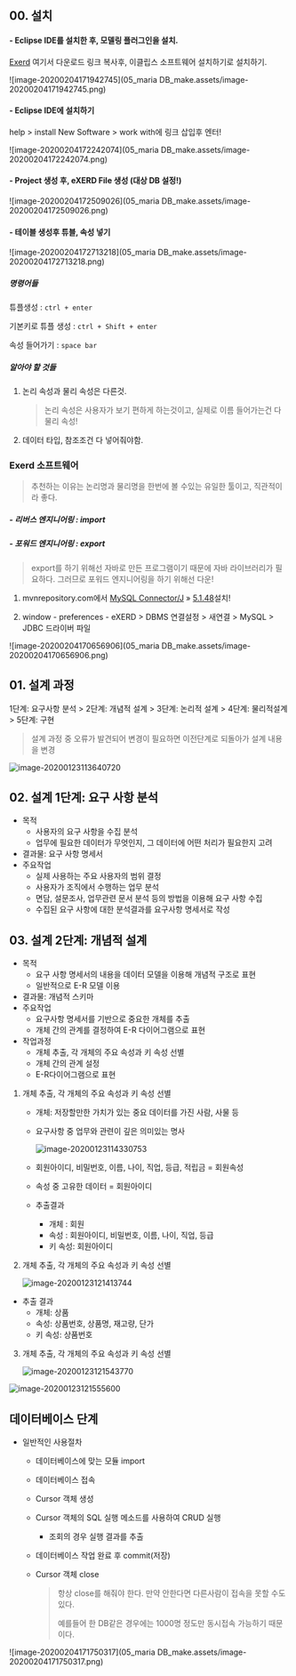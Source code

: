 









## 00. 설치 



#### - Eclipse IDE를 설치한 후, 모델링 플러그인을 설치. 

<a href='http://ko.exerd.com/down.jsp#a3'> Exerd</a> 여기서 다운로드 링크 복사후, 이클립스 소프트웨어 설치하기로 설치하기.

![image-20200204171942745](05_maria DB_make.assets/image-20200204171942745.png)





#### - Eclipse IDE에 설치하기 

help > install New Software > work with에 링크 삽입후 엔터! 

![image-20200204172242074](05_maria DB_make.assets/image-20200204172242074.png)





#### - Project 생성 후, eXERD File 생성 (대상 DB 설정!)

![image-20200204172509026](05_maria DB_make.assets/image-20200204172509026.png)



#### - 테이블 생성후 튜블, 속성 넣기

![image-20200204172713218](05_maria DB_make.assets/image-20200204172713218.png)

##### 명령어들

튜플생성 : `ctrl + enter`

기본키로 튜플 생성 : `ctrl + Shift + enter`

속성 들어가기 : `space bar`



##### 알아야 할 것들

1. 논리 속성과 물리 속성은 다른것. 

   > 논리 속성은 사용자가 보기 편하게 하는것이고, 실제로 이름 들어가는건 다 물리 속성!

2. 데이터 타입, 참조조건 다 넣어줘야함.







### Exerd 소프트웨어

> 추천하는 이유는 논리명과 물리명을 한번에 볼 수있는 유일한 툴이고, 직관적이라 좋다.



##### - 리버스 엔지니어링 : import

##### - 포워드 엔지니어링 : export

> export를 하기 위해선 자바로 만든 프로그램이기 때문에 자바 라이브러리가 필요하다.  그러므로 포워드 엔지니어링을 하기 위해선 다운!

1. mvnrepository.com에서 [MySQL Connector/J](https://mvnrepository.com/artifact/mysql/mysql-connector-java) » [5.1.48](https://mvnrepository.com/artifact/mysql/mysql-connector-java/5.1.48)설치!

2. window - preferences - eXERD > DBMS 연결설정 > 새연결 > MySQL > JDBC 드라이버 파일

![image-20200204170656906](05_maria DB_make.assets/image-20200204170656906.png)





## 01. 설계 과정

1단계: 요구사항 분석 > 2단계: 개념적 설계 > 3단계: 논리적 설계 > 4단계: 물리적설계 > 5단계: 구현

> 설계 과정 중 오류가 발견되어 변경이 필요하면 이전단계로 되돌아가 설계 내용을 변경

![image-20200123113640720](C:\Users\ai919\AppData\Roaming\Typora\typora-user-images\image-20200123113640720.png)





## 02. 설계 1단계: 요구 사항 분석

- 목적 
  - 사용자의 요구 사항을 수집 분석
  - 업무에 필요한 데이터가 무엇인지, 그 데이터에 어떤 처리가 필요한지 고려
- 결과물: 요구 사항 명세서
- 주요작업
  - 실제 사용하는 주요 사용자의 범위 결정
  - 사용자가 조직에서 수행하는 업무 분석
  - 면담, 설문조사, 업무관련 문서 분석 등의 방법을 이용해 요구 사항 수집
  - 수집된 요구 사항에 대한 분석결과를 요구사항 명세서로 작성





## 03. 설계 2단계: 개념적 설계

- 목적
  - 요구 사항 명세서의 내용을 데이터 모델을 이용해 개념적 구조로 표현
  - 일반적으로 E-R 모델 이용
- 결과물: 개념적 스키마 
- 주요작업
  - 요구사항 명세서를 기반으로 중요한 개체를 추출
  - 개체 간의 관계를 결정하여 E-R 다이어그램으로 표현
- 작업과정
  - 개체 추출, 각 개체의 주요 속성과 키 속성 선별
  - 개체 간의 관계 설정
  - E-R다이어그램으로 표현



1. 개체 추출, 각 개체의 주요 속성과 키 속성 선별

   - 개체: 저장할만한 가치가 있는 중요 데이터를 가진 사람, 사물 등

   - 요구사항 중 업무와 관련이 깊은 의미있는 명사

     ![image-20200123114330753](C:\Users\ai919\AppData\Roaming\Typora\typora-user-images\image-20200123114330753.png)

   - 회원아이디, 비밀번호, 이름, 나이, 직업, 등급, 적립금 = 회원속성

   - 속성 중 고유한 데이터 = 회원아이디

   - 추출결과

     - 개체 : 회원
     - 속성 : 회원아이디, 비밀번호, 이름, 나이, 직업, 등급
     - 키 속성: 회원아이디

     

2. 개체 추출, 각 개체의 주요 속성과 키 속성 선별

   ![image-20200123121413744](C:\Users\ai919\AppData\Roaming\Typora\typora-user-images\image-20200123121413744.png)

- 추출 결과
  - 개체: 상품
  - 속성: 상품번호, 상품명, 재고량, 단가
  - 키 속성: 상품번호



3. 개체 추출, 각 개체의 주요 속성과 키 속성 선별

   ![image-20200123121543770](C:\Users\ai919\AppData\Roaming\Typora\typora-user-images\image-20200123121543770.png)

![image-20200123121555600](C:\Users\ai919\AppData\Roaming\Typora\typora-user-images\image-20200123121555600.png)









## 데이터베이스 단계

- 일반적인 사용절차

  - 데이터베이스에 맞는 모듈 import

  - 데이터베이스 접속

  - Cursor 객체 생성

  - Cursor 객체의 SQL 실행 메소드를 사용하여 CRUD 실행

    - 조회의 경우 실행 결과를 추출

  - 데이터베이스 작업 완료 후 commit(저장)

  - Cursor 객체 close 

    > 항상 close를 해줘야 한다. 만약 안한다면 다른사람이 접속을 못할 수도 있다. 
    >
    > 예를들어 한 DB같은 경우에는 1000명 정도만 동시접속 가능하기 때문이다.





![image-20200204171750317](05_maria DB_make.assets/image-20200204171750317.png)